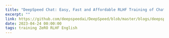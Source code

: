 ```yaml
---
title: "DeepSpeed Chat: Easy, Fast and Affordable RLHF Training of ChatGPT-like Models at All Scales"
excerpt: ""
link: https://github.com/deepspeedai/DeepSpeed/blob/master/blogs/deepspeed-chat/README.md
date: 2023-04-24 00:00:00
tags: training ZeRO RLHF English
---
```

